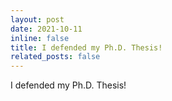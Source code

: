```yaml
---
layout: post
date: 2021-10-11
inline: false
title: I defended my Ph.D. Thesis!
related_posts: false
---
```


I defended my Ph.D. Thesis!
